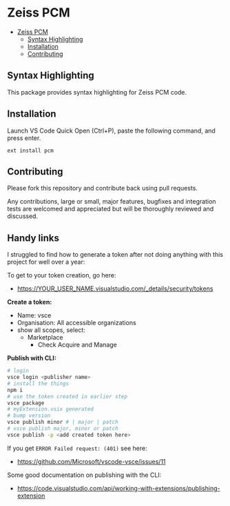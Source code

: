 # Zeiss PCM

<!-- TOC depthFrom:2 -->

- [Zeiss PCM](#zeiss-pcm)
  - [Syntax Highlighting](#syntax-highlighting)
  - [Installation](#installation)
  - [Contributing](#contributing)

<!-- /TOC -->

## Syntax Highlighting

This package provides syntax highlighting for Zeiss PCM code.


## Installation

Launch VS Code Quick Open (Ctrl+P), paste the following command, and
press enter.

```
ext install pcm
```

## Contributing

Please fork this repository and contribute back using pull requests.

Any contributions, large or small, major features, bugfixes and
integration tests are welcomed and appreciated but will be thoroughly
reviewed and discussed.

## Handy links

I struggled to find how to generate a token after not doing anything
with this project for well over a year:

To get to your token creation, go here:

- https://YOUR_USER_NAME.visualstudio.com/_details/security/tokens

**Create a token:**

- Name: vsce
- Organisation: All accessible organizations
- show all scopes, select:
  - Marketplace
    - Check Acquire and Manage

**Publish with CLI:**

```bash
# login
vsce login <publisher name>
# install the things
npm i
# use the token created in earlier step
vsce package
# myExtension.vsix generated
# bump version
vsce publish minor # | major | patch
# vsce publish major, minor or patch
vsce publish -p <add created token here>
```

If you get `ERROR Failed request: (401)` see here:

- https://github.com/Microsoft/vscode-vsce/issues/11

Some good documentation on publishing with the CLI:

- https://code.visualstudio.com/api/working-with-extensions/publishing-extension


